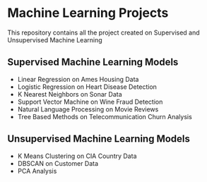 # Machine Learning Projects

This repository contains all the project created on Supervised and Unsupervised Machine Learning

## Supervised Machine Learning Models

- Linear Regression on Ames Housing Data
- Logistic Regression on Heart Disease Detection
- K Nearest Neighbors on Sonar Data
- Support Vector Machine on Wine Fraud Detection
- Natural Language Processing on Movie Reviews
- Tree Based Methods on Telecommunication Churn Analysis

## Unsupervised Machine Learning Models

- K Means Clustering on CIA Country Data
- DBSCAN on Customer Data
- PCA Analysis